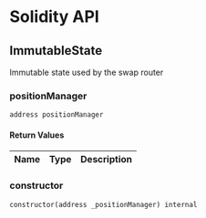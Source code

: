 # Solidity API

## ImmutableState

Immutable state used by the swap router

### positionManager

```solidity
address positionManager
```

#### Return Values

| Name | Type | Description |
| ---- | ---- | ----------- |

### constructor

```solidity
constructor(address _positionManager) internal
```

